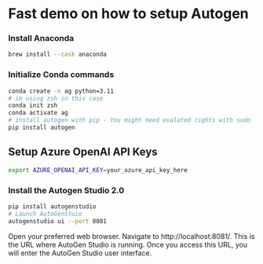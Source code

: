 # Fast demo on how to setup Autogen

### Install Anaconda

```bash
brew install --cask anaconda     
```
### Initialize Conda commands

 ```bash
conda create -n ag python=3.11
# im using zsh in this case
conda init zsh 
conda activate ag
# install autogen with pip - You might need evalated rights with sudo
pip install autogen
 ```

## Setup Azure OpenAI API Keys
```bash
export AZURE_OPENAI_API_KEY=your_azure_api_key_here
```

### Install the Autogen Studio 2.0

```bash
pip install autogenstudio
# Launch AutoGenStuio
autogenstudio ui --port 8081
```

Open your preferred web browser.
Navigate to http://localhost:8081/. This is the URL where AutoGen Studio is running.
Once you access this URL, you will enter the AutoGen Studio user interface.
